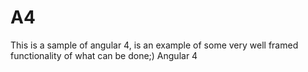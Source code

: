 # A4

This is a sample of angular 4, is an example of some very well framed functionality of what can be done;)
Angular 4

